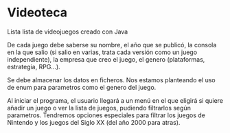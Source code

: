 # Videoteca
Lista lista de videojuegos creado con Java

De cada juego debe saberse su nombre, el año que se publicó, la consola en la que salio (si salio en varias, trata cada versión como un juego independiente), la empresa que creo el juego, el genero (plataformas, estrategia, RPG...).

Se debe almacenar los datos en ficheros. Nos estamos planteando el uso de enum para parametros como el genero del juego.

Al iniciar el programa, el usuario llegará a un menú en el que eligirá si quiere añadir un juego o ver la lista de juegos, pudiendo filtrarlos según parametros. Tendremos opciones especiales para filtrar los juegos de Nintendo y los juegos del Siglo XX (del año 2000 para atras).
